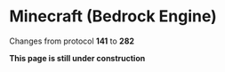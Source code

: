 # Minecraft (Bedrock Engine)

Changes from protocol **141** to **282**

__This page is still under construction__
